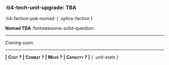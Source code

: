 ### :ti4-tech-unit-upgrade: **TBA**
:ti4-faction-pok-nomad:
{ .splice-faction }

**Nomad TBA** :fontawesome-solid-question:

---

_Coming soon._

---

__|__ <span style="font-variant:small-caps;white-space: nowrap;">**Cost ?**</span> __|__ <span style="font-variant:small-caps;white-space: nowrap;">**Combat ?**</span> __|__ <span style="font-variant:small-caps;white-space: nowrap;">**Move ?**</span> __|__ <span style="font-variant:small-caps;white-space: nowrap;">**Capacity ?**</span> __|__
{ .unit-stats }
